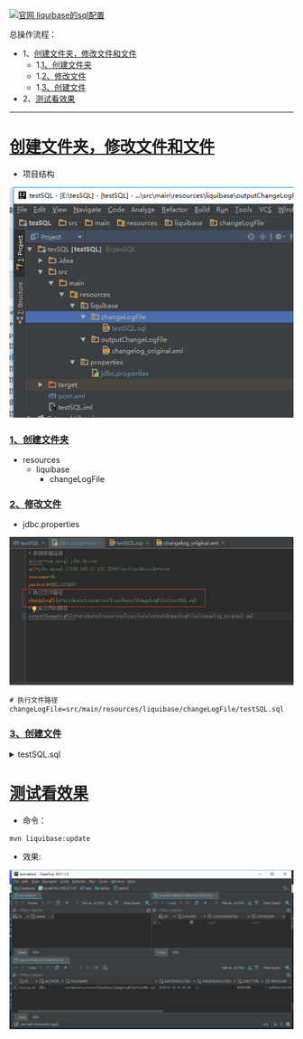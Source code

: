 [![](https://img.shields.io/badge/官网-liquibase的sql配置-red.svg "官网 liquibase的sql配置")](http://www.liquibase.org/documentation/sql_format.html)


总操作流程：
- 1、[创建文件夹，修改文件和文件](#liquibase-01)
    - 1.[1、创建文件夹](#liquibase-01-01)
    - 1.[2、修改文件](#liquibase-01-02)
    - 1.[3、创建文件](#liquibase-01-03)
- 2、[测试看效果](#liquibase-01)

***

# <a name="liquibase-01" href="#" >创建文件夹，修改文件和文件</a>
- 项目结构

![](image/2-1.png)

### <a name="liquibase-01-01" href="#" >1、创建文件夹</a>
- resources
    - liquibase
        - changeLogFile
### <a name="liquibase-01-02]" href="#" >2、修改文件</a>
- jdbc.properties

![](image/2-2.png)

```shell
# 执行文件路径
changeLogFile=src/main/resources/liquibase/changeLogFile/testSQL.sql
```
### <a name="liquibase-01-03" href="#" >3、创建文件</a>

<details>
<summary>testSQL.sql</summary>

```
--liquibase formatted sql

--changeset DKLi:version_01
CREATE TABLE table2 (
  id int(11) NOT NULL,
  name varchar(255) NOT NULL,
  PRIMARY KEY (id)
) ENGINE=MyISAM;
```

</details>

# <a name="liquibase-02" href="#" >测试看效果</a>

- 命令：

```
mvn liquibase:update
```
- 效果:

![](image/2-3.png)
